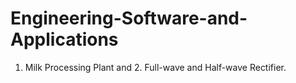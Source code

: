 # Engineering-Software-and-Applications
1. Milk Processing Plant and 2. Full-wave and Half-wave Rectifier.

